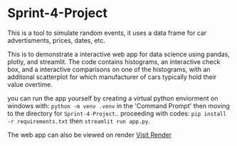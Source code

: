 # Sprint-4-Project

This is a tool to simulate random events, it uses a data frame for car advertisments, prices, dates, etc.

This is to demonstrate a interactive web app for data science using pandas, plotly, and streamlit. The code contains histograms, an interactive check box, and a interactive comparisons on one of the histograms, with an additonal scatterplot for which manufacturer of cars typically hold their value overtime.

you can run the app yourself by creating a virtual python enviorment on windows with:
`python -m venv .venv` in the 'Command Prompt' then moving to the directory for `Sprint-4-Project`..
proceeding with codes: `pip install -r requirements.txt` then `streamlit run app.py`.

The web app can also be viewed on render <a href="https://got-cars.onrender.com" target="_blank">Visit Render</a>
